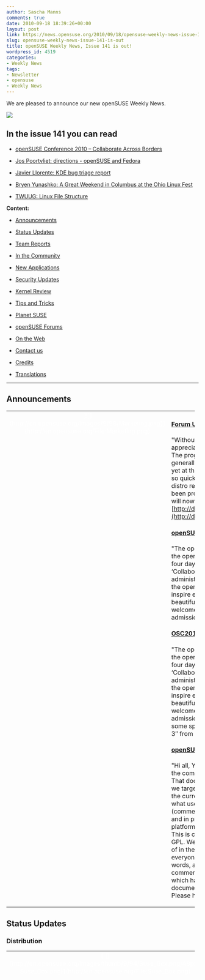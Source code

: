 ```yaml
---
author: Sascha Manns
comments: true
date: 2010-09-18 18:39:26+00:00
layout: post
link: https://news.opensuse.org/2010/09/18/opensuse-weekly-news-issue-141-is-out/
slug: opensuse-weekly-news-issue-141-is-out
title: openSUSE Weekly News, Issue 141 is out!
wordpress_id: 4519
categories:
- Weekly News
tags:
- Newsletter
- opensuse
- Weekly News
---
```


We are pleased to announce our new openSUSE Weekly News.


<!-- more -->








[![](http://en.opensuse.org/images/6/6d/Opensuse_weekly_news_banner.png)](http://en.opensuse.org/File:Opensuse_weekly_news_banner.png)













## In the issue 141 you can read




  * [ openSUSE Conference 2010 – Collaborate Across Borders](http://news.opensuse.org/?p=4519#openSUSE_Conference_2010_.E2.80.93_Collaborate_Across_Borders)


  * [ Jos Poortvliet: directions - openSUSE and Fedora](http://news.opensuse.org/?p=4519#Jos_Poortvliet:_directions_-_openSUSE_and_Fedora)


  * [ Javier Llorente: KDE bug triage report](http://news.opensuse.org/?p=4519#Javier_Llorente:_KDE_bug_triage_report)


  * [ Bryen Yunashko: A Great Weekend in Columbus at the Ohio Linux Fest](http://news.opensuse.org/?p=4519#Bryen_Yunashko:_A_Great_Weekend_in_Columbus_at_the_Ohio_Linux_Fest)


  * [ TWUUG: Linux File Structure](http://news.opensuse.org/?p=4519#TWUUG:_Linux_File_Structure)















**Content:**




  * [ Announcements](http://news.opensuse.org/?p=4519#Announcements)


  * [ Status Updates](http://news.opensuse.org/?p=4519#Status_Updates)


  * [ Team Reports](http://news.opensuse.org/?p=4519#Team_Reports)


  * [ In the Community](http://news.opensuse.org/?p=4519#In_the_Community)


  * [ New Applications](http://news.opensuse.org/?p=4519#New.2FUpdated_Applications_.40_openSUSE)


  * [ Security Updates](http://news.opensuse.org/?p=4519#Security_Updates)


  * [ Kernel Review](http://news.opensuse.org/?p=4519#Kernel_Review)


  * [ Tips and Tricks](http://news.opensuse.org/?p=4519#Tips_and_Tricks)


  * [ Planet SUSE](http://news.opensuse.org/?p=4519#Planet_SUSE)


  * [ openSUSE Forums](http://news.opensuse.org/?p=4519#openSUSE_Forums)


  * [ On the Web](http://news.opensuse.org/?p=4519#On_the_Web)


  * [ Contact us](http://news.opensuse.org/?p=4519#Feedback_.2F_Communicate_.2F_Get_Involved)


  * [ Credits](http://news.opensuse.org/?p=4519#Credits)


  * [ Translations](http://news.opensuse.org/?p=4519#Translations)







  



  






  






  






  






  






  






  






  






  






  






  






  






  






  






  






  






  






  






  






  






* * *


  






## Announcements








<table style="width: 98%;" class="zeroBorder" >
<tbody >
<tr >

<td style="color: rgb(255, 255, 255); text-align: center; vertical-align: top; width: 36px;" >[![](http://en.opensuse.org/images/9/98/Marketing.png)](http://en.opensuse.org/File:Marketing.png)
</td>

<td style="margin: 0pt 1em 0pt 0pt;" >


####  [Forum Users Benefit from openSUSE KDE Repository](http://news.opensuse.org/2010/09/12/forum-users-benefit-from-opensuse-kde-repository/)


"Without question, users who frequent the openSUSE forums are very appreciative of all the work being done by ALL the various development teams. The progressive nature of KDE4 continues to spark a great deal of interest generally, though especially do users want options to try the latest and greatest, yet at the same time maintain a level of stability. With KDE development moving so quickly between distribution releases, users don’t want to be stuck with the distro release version of KDE. The much requested 4.5.* stable repo has now been provided for openSUSE 11.3 users. Those currently using the Factory repo will now be able to switch to:  [http://download.opensuse.org/repositories/KDE:/Release:/45/openSUSE_11.3/](http://download.opensuse.org/repositories/KDE:/Release:/45/openSUSE_11.3/)"  


####  [openSUSE Conference 2010 – Collaborate Across Borders](http://news.opensuse.org/2010/09/13/collaborate-across-borders/)


"The openSUSE Conference brings together users, contributors and friends of the openSUSE project from 20th to 23rd October in Nuremberg, Germany. Over four days, more than seventy talks and workshops explore the theme of ‘Collaboration Across Borders‘ in Free and Open Source software communities, administration and development. The conference is the yearly get-together of the openSUSE project to give its people a chance to meet face to face, talk to and inspire each other. It takes place in the Berufsförderungswerk Nuremberg in the beautiful surroundings of the Franconian metropole. Everybody interested is welcome to join and enjoy the program which starts each day at 9am, the admission is free."  


####  [OSC2010 Sneak Peaks – Vincent Untz: Explaining GNOME 3](http://news.opensuse.org/2010/09/15/osc2010-sneak-peaks-vincent-untz-explaining-gnome-3/)


"The openSUSE Conference brings together users, contributors and friends of the openSUSE project from 20th to 23rd October in Nuremberg, Germany. Over four days, more than seventy talks and workshops explore the theme of ‘Collaboration Across Borders‘ in Free and Open Source software communities, administration and development. The conference is the yearly get-together of the openSUSE project to give its people a chance to meet face to face, talk to and inspire each other. It takes place in the Berufsförderungswerk Nuremberg in the beautiful surroundings of the Franconian metropole. Everybody interested is welcome to join and enjoy the program which starts each day at 9am, the admission is free. The openSUSE Conference 2010 Sneak Peaks will introduce some speakers and talks to you.]  Today we feature the talk “Explaining GNOME 3″ from Vincent Untz."  


####  [openSUSE: Finding The Target](http://news.opensuse.org/2010/09/16/opensuse_finding_target/)


"Hi all, Your strategy team has been working hard, as promised, to incorporate the comments you have all given over the last few months into a new document. That document aims to describe where openSUSE stands right now, what users we target, what we are doing. Who we are has been covered pretty decently in the current community statement and now we would like to present you with what users we target.  While you can all give us your input in the usual way (commenting down here, replying on the openSUSE mailinglists, on the forums and in private mail or IM), we have decided to make use of another commenting platform which is much more suited for a discussion like the one we are having. This is called co-ment, a pretty awesome commenting tool under the GNU Affero GPL. We would like to ask you to give your input on the document there instead of in the other channels so the discussion will be more structured and easier for everyone to follow. Select some text you want to comment on (a word, a few words, a sentence) and choose the little yellow + sign on the top-left to add your comment. If you click a colored section of the text, you can see the comments which have been made on it and add your own. Easy peasy!  You can find the document here. And for reference here the openSUSE Strategy portal on the wiki. Please have fun!" 
</td>
</tr>
</tbody>
</table>





  









## Status Updates








### Distribution





<table style="width: 98%;" class="zeroBorder" >
<tbody >
<tr >

<td style="color: rgb(255, 255, 255); text-align: center; vertical-align: top; width: 36px;" >[![](http://en.opensuse.org/images/thumb/9/94/Suse_Box.png/48px-Suse_Box.png)](http://en.opensuse.org/File:Suse_Box.png)
</td>

<td style="margin: 0pt 1em 0pt 0pt;" >  




####  [Nelson Marques: merc retro adds fuse](http://nmarques.digitalwhores.net/2010/09/12/merc-retro-adds-fuse/)


"‘merc retro’ is a small project I started on SUSE Studio and aims to deploy a minimalist install of openSUSE 11.3 with GNOME and some applications. ‘merc retro’ is intended to run from a self bootable USB stick and comes packing some handpicked applications:..."  


####  [Jos Poortvliet: directions - openSUSE and Fedora](http://nowwhatthe.blogspot.com/2010/09/directions-opensuse-and-fedora.html)


"Interestingly enough, in parallel to our discussion about where we're going, Fedora is also discussing strategy. One particularly good blog post by Máirín Duffy about target users of Fedora offers some interesting insights.  **Situation** On Fedora, there are basically four repositories:  * Stable - end user product  * Testing - stabilisation tree  * Rawhide - development tree (our factory)  * Kopers - personal repositories (bit like our Build Service home projects)  As you might know, Fedora Stable does currently receive quite some package updates over it's lifecycle - catering to users who want the latest software. The downside of this is that it sacrifices stability - you can't have your cake and eat it too. And for some users - even that isn't enough. They want the latest Banshee when it is released right away - not wait for it to mature in Testing. So they have to enable Rawhide repositories - often bringing in far more unstable software than just Banshee or whatever they're after. And that software is build against a whole different stack - Rawhide has moved beyond stable of course, adding things like a newer glib or other base libraries and building against a newer GCC. All this creates a significant risk for instability."  


####  Bugzilla




**Important links:**




  * [Detailed Bugzilla Report](https://bugzilla.novell.com/report.cgi?x_axis_field=bug_severity&y_axis_field=product&z_axis_field=&query_format=report-table&short_desc_type=allwordssubstr&short_desc=&long_desc_type=fulltext&long_desc=&classification=openSUSE&bug_file_loc_type=allwordssubstr&bug_file_loc=&status_whiteboard_type=allwordssubstr&status_whiteboard=&keywords_type=anywords&keywords=&bug_status=UNCONFIRMED&bug_status=NEW&bug_status=ASSIGNED&bug_status=NEEDINFO&bug_status=REOPENED&emailassigned_to1=1&emailtype1=substring&email1=&emailassigned_to2=1&emailreporter2=1&emailqa_contact2=1&emailcc2=1&emailtype2=substring&email2=&bugidtype=include&bug_id=&votes=&chfieldfrom=&chfieldto=Now&chfieldvalue=&format=table&action=wrap&field0-0-0=noop&type0-0-0=noop&value0-0-0=)


  * [Submitting Bug Reports](http://en.opensuse.org/openSUSE:Submitting_bug_reports)


  * [Bug Reporting FAQ](http://en.opensuse.org/openSUSE:Bug_reporting_FAQ)


</td>
</tr>
</tbody>
</table>





  







## Team Reports





### Build Service Team





<table style="width: 98%;" class="zeroBorder" >
<tbody >
<tr >

<td style="color: rgb(255, 255, 255); text-align: center; vertical-align: top; width: 36px;" >[![](http://en.opensuse.org/images/9/98/OWN-oxygen-Build-Service.png)](http://en.opensuse.org/File:OWN-oxygen-Build-Service.png)
</td>

<td style="margin: 0pt 1em 0pt 0pt;" >


####  [Andreas Jaeger: Build Service Cheat Sheet](http://lizards.opensuse.org/2010/09/13/build-service-cheat-sheet/)


"Last week I had some discussions with colleagues about the build service and Berthold and Darix suggested to create some kind of reference card for the build service.  So, I’ve sat down, learned how others do sheat cheets, e.g. via XML or in OpenOffice.org and then decided to go the easy route with columns using an OpenOffice.org text document.  The first version is now available for download. It describes building packages for Factory, reviewing of package submissions, maintenance, package editing, miscellaneous commands and osc installation. The file is supposed to be printed on two sides of a paper – and then cut the paper to A5."  


####  Build Service Statistics




Statistics can be found at [http://build.opensuse.org](http://build.opensuse.org/)



</td>
</tr>
</tbody>
</table>





  







### KDE Team





<table style="width: 98%;" class="zeroBorder" >
<tbody >
<tr >

<td style="color: rgb(255, 255, 255); text-align: center; vertical-align: top; width: 36px;" >[![](http://en.opensuse.org/images/thumb/7/73/Kde-logo.jpg/48px-Kde-logo.jpg)](http://en.opensuse.org/File:Kde-logo.jpg)
</td>

<td style="margin: 0pt 1em 0pt 0pt;" >  




####  [Javier Llorente: KDE bug triage report](http://lizards.opensuse.org/2010/09/12/kde-bug-triage-report/)


"Last month there was a KDE bug triage (sorry for the late report) and we squashed 60 bugs :-D  Thanks to all the people who contributed in making the KDE experience a bit better, especially Stephen Dunn and Christian Trippe. ;-)  Remember, this hasn’t finished here. Going through the bug reports always helps!" 
</td>
</tr>
</tbody>
</table>





  







### Mono Team





<table style="width: 98%;" class="zeroBorder" >
<tbody >
<tr >

<td style="color: rgb(255, 255, 255); text-align: center; vertical-align: top; width: 36px;" >[![](http://en.opensuse.org/images/thumb/8/87/Mono_project_logo.png/48px-Mono_project_logo.png)](http://en.opensuse.org/File:Mono_project_logo.png)
</td>

<td style="margin: 0pt 1em 0pt 0pt;" >  




####  [Andrés G. Aragoneses: Fines and NGOs](http://knocte.blogspot.com/2008/04/fines-and-ngos.html)


"My flatmates and I are moving to another place. Actually, it's a place that is very close to the previous one, so we will still live in the center of Madrid. Basically the place is a bit better, with less traffic noise, and we now have a big terrace to enjoy the summer better!  However, the move is turning a bit irritating because it has coincided with the Q1 timeline of our project and I'm becoming crazy trying to give my best with both things. This move was planned even before I joined Novell; if I had joined before, maybe I would have preferred to stay in the previous place because now it's very likely that I move to Cambridge (MA) on October of this year." 
</td>
</tr>
</tbody>
</table>





  







### openFATE Team





<table style="width: 98%;" class="zeroBorder" >
<tbody >
<tr >

<td style="color: rgb(255, 255, 255); text-align: center; vertical-align: top; width: 36px;" >[![](http://en.opensuse.org/images/thumb/c/c2/Logo-fate.png/48px-Logo-fate.png)](http://en.opensuse.org/File:Logo-fate.png)
</td>

<td style="margin: 0pt 1em 0pt 0pt;" >  




####  [#310515: Filesystem compatybility layer](https://features.opensuse.org/310515)


"Many closed source software are designed to working with only one operating system. Main problem to creating closed source application to Unix is filesystem hierarchy difference. (...)"  


####  [#310516: YaST2 DNSSEC](https://features.opensuse.org/310516)


"With the root zone now being signed, DNSSEC is finally seeing adoption. It would be really nice for YaST to be able to generate a signed zone."  


####  [#310517: DKIM and DomainKeys support](https://features.opensuse.org/310517)


"DKIM is now widely adopted by all major E-Mail providers and is considered a key check in anit-spam systems. While many people and organizations deploy one of the big integrated mail solutions or use a hosted solution, some just want good, old, plain SMTP. We should help these people, to get highest level of security directly with their operating system of choice."  


####  [#310518: Make openSUSE 11.4 12.0](https://features.opensuse.org/310518)


"Since going from SUSE 9 to 10, going to the next major version happened after xx.3. openSUSE 11.4 will come after 11.3, so it should follow this pattern. If this became permanent, then with the release cycle one could always predict what release and when."  


####  [#310530: 4 Options for better SUSE install and backup flexibility](https://features.opensuse.org/310530)


"I would like to see the same installation flexibility for SUSE as is available for Ubuntu and Fedora.  SUSE uses a wonderfully polished installer, however, the following features are either missing or I am not informed on how to use the following, which I think would be a great addition to SUSE distro and suse studio for the average or even small business user. (...)"  


####  [#310532: Using the torrent protocol in package manager](https://features.opensuse.org/310532)


"I believe talk about the benefits of the torrent protocol is not necessary.  Integrating the torrent in yast (or directly in libzypp), will also reduce the bandwidth consumption of servers, improving the speed of many users.It would be possible to use all of the servers contained in metalink and add them as seed. (...)"  


####  [#310560: Server Download Option for 11.4+](https://features.opensuse.org/310560)


"I am sure this may have been proposed before, but just in case I think it is a good move if the SUSE project would consider the following...  #Proposal Break 11.4+ distributions into the following downloadable images from the opensuse.org site..."  


####  [#310563: Dashboard Install GUI](https://features.opensuse.org/310563)


"Create a dashboard install on the DVD at the installation screen to help new users better understand the install options available to them. By this I mean where the selections come up to install Gnome, KDE, etc. that a dashboard listing replace it showing the Gnome, KDE, LXDE, XCFE, JeOS, Server, and Server/Server GUI as separate icons rather than a drop down list to select. Additionally, as the user scrolls across the icon it would give them a a summary description of the type of system it will install and possibly a screenshot or two to see if they will like it visually. Then as the install proceeds the user can customize the package selection later as is currently part of the system."  


####  Statistics




[Feature](https://features.opensuse.org/) statistics for [openSUSE 11.4](https://features.opensuse.org/statistic/product/22236)




[More information on openFATE](http://en.opensuse.org/openSUSE:Openfate)



</td>
</tr>
</tbody>
</table>





  







### Translation Team





<table style="width: 98%;" class="zeroBorder" >
<tbody >
<tr >

<td style="color: rgb(255, 255, 255); text-align: center; vertical-align: top; width: 36px;" >[![](http://en.opensuse.org/images/thumb/9/95/Icon-localize.png/48px-Icon-localize.png)](http://en.opensuse.org/File:Icon-localize.png)
</td>

<td style="margin: 0pt 1em 0pt 0pt;" >  




####  Localization




  * Daily updated translation statistics are available on the [openSUSE Localization Portal](http://i18n.opensuse.org/). 


  * [Trunk Top-List](http://i18n.opensuse.org/stats/trunk/toplist.php) – [Localization Guide](http://en.opensuse.org/OpenSUSE_Localization_Guide)


</td>
</tr>
</tbody>
</table>





  









## In the Community 








<table style="width: 98%;" class="zeroBorder" >
<tbody >
<tr >

<td style="color: rgb(255, 255, 255); text-align: center; vertical-align: top; width: 36px;" >[![](http://en.opensuse.org/images/3/31/Icon-project.png)](http://en.opensuse.org/File:Icon-project.png)
</td>

<td style="margin: 0pt 1em 0pt 0pt;" >  




####  [Bryen Yunashko: A Great Weekend in Columbus at the Ohio Linux Fest](http://feedproxy.google.com/%7Er/Bryen/%7E3/S6MLBhvOYCE/)


"The weekend has come and gone and I’ve had a great weekend at the Ohio Linux Fest in Columbus, Ohio. A bit busy and intense at times as I was wearing my two hats… both representing openSUSE and representing GNOME-A11y.  So, I got there on Friday morning and checked out the only two sessions I could make time to see for the whole weekend. Unfortunately, ASL interpreters I had arranged for to assist me over the weekend had backed out so I was very lost communication-wise for the most part during the weekend. But I persevered….  I checked out the sessions led by Mel Chua (Red Hat’s Community Education Engineer) and Robyn Bergeron (Fedora Marketing lead). I had befriended both of them just a couple of months earlier at the Community Leadership Summit. Even though I wasn’t going to have an interpreter present, I went to see both sessions because I’m always supportive of those whom I know and go to their sessions as a show of support whenever I can."  


###  Events & Meetings




Past: 




  * [**September 08, 2010: openSUSE Board Meeting**](http://news.opensuse.org/2010/03/24/opensuse-board-meeting/)


  * [**September 14, 2010: openSUSE GNOME IRC Meeting**](http://news.opensuse.org/2010/09/08/opensuse-gnome-irc-meeting-2/)


  * [**September 15, 2010: German Wiki Team Meeting**](http://news.opensuse.org/2010/05/30/german-wiki-team-meeting-2/)


  * [**September 16, 2010: ﻿openSUSE KDE Team meeting**](http://news.opensuse.org/2010/05/13/%ef%bb%bfopensuse-kde-team-meeting/)



Upcoming: 




  * [** September 21, 2010: openSUSE Marketing Team Meeting**](http://news.opensuse.org/2010/07/26/opensuse-marketing-team-meeting-7/)


  * [** September 22, 2010: openSUSE Board Meeting**](http://news.opensuse.org/2010/03/24/opensuse-board-meeting/)


  * [** September 29, 2010: German Wiki Team Meeting**](http://news.opensuse.org/2010/05/30/german-wiki-team-meeting-2/)


  * [** September 30, 2010: ﻿openSUSE KDE Team meeting**](http://news.opensuse.org/2010/05/13/%ef%bb%bfopensuse-kde-team-meeting/)


  * You can find more informations on other events at: 


    * [openSUSE News/Events](http://news.opensuse.org/category/events/) – [Local events](http://en.opensuse.org/openSUSE:Ambassadors_events)




###  openSUSE for your ears




  * The openSUSE Weekly News are available as Livestream or Podcast in the German Language. You can hear it or download it on [http://blog.radiotux.de/podcast](http://blog.radiotux.de/podcast). 




###  From Ambassadors





####  [Carlos Ribeiro: The openSUSE ambassadors were present at VOLDAY](http://softwarelivre.org/usesuse/blog/the-opensuse-ambassadors-were-present-at-volday)


"The first VOLDAY helded in São Paulo is over ...  But ... For sure I can say that was another success for Brazilians Linux communities, sponsors, and everyone involved, had an excellent level of talks and the presence of ambassadors openSUSE was secured by two presentations and distribution of some openSUSE dual-layer DVDs, which surprised everyone because one side has the facility for 32-bit machines and 64-bit in other side. (...)"  


####  [Bruno Friedmann: frOsCamp day I](http://lizards.opensuse.org/2010/09/17/froscamp-day-i/)


"So our little team found it’s way to Zürich yesterday.  Every body is here this morning.  More content will be coming, but I offer you an exclusive look & preview right now !"  


###  openSUSE in $COUNTRY


"Details"  


###  Communication




  * [The Mailinglists](http://lists.opensuse.org/)


  * [The openSUSE Forums](http://forums.opensuse.org/)] 




###  Contributors




  * [The User Directory](http://users.opensuse.org/)


</td>
</tr>
</tbody>
</table>





  









## New/Updated Applications @ openSUSE








<table style="width: 98%;" class="zeroBorder" >
<tbody >
<tr >

<td style="color: rgb(255, 255, 255); text-align: center; vertical-align: top; width: 36px;" >[![](http://en.opensuse.org/images/1/10/OWN-oxygen-New-Updated-Applications.png)](http://en.opensuse.org/File:OWN-oxygen-New-Updated-Applications.png)
</td>

<td style="margin: 0pt 1em 0pt 0pt;" >


####  [Packman: guake 0.4.2-1](http://packman.links2linux.org/package/guake)


"Guake is a top-down terminal for Gnome (in the style of Yakuake for KDE, Tilda or the terminal used in Quake)."  


####  [Packman: pyalsaaudio 0.6-1](http://packman.links2linux.org/package/pyalsaaudio)


"This package contains wrappers for accessing the ALSA API from Python. It is currently fairly complete for PCM devices and Mixer access. MIDI sequencer support is low on our priority list, but volunteers are welcome. "  


####  [Awesome Music Player That Rocks: Jajuk](http://tuxarena.blogspot.com/2010/09/awesome-music-player-that-rocks-jajuk.html)


"Jajuk is a free, cross-platform music player available for Linux, Windows and Mac OS X, written in Java. I never used Jajuk before, so I tested it for the first time today, an I'm really impressed. Let me explain.  **Introduction** The version I'm going to talk about is 1.9 RC2, which is the version currently included in Ubuntu 10.10 Beta. Jajuk is written in Java and it uses the mplayer engine for playing audio files, and comes with a full set of features, most of them reviewed here."  The Package jajuk is [available](http://packman.links2linux.de/package/jajuk) in the Packman Repository.  


####  [Packman: kmediafactory 0.8.0-2](http://packman.links2linux.org/package/kmediafactory)


"KMediafactory is easy to use template based dvd authoring tool. You can quickly create DVD menus for home videos and TV recordings in three simple steps."  


####  [Packman: cclive 0.6.3-1](http://packman.links2linux.org/package/cclive)


"cclive is a command line video extraction utility similar to clive but focuses on low requirements. Its features are few and essential.  cclive is intended for users who prefer lightweight and "snappy" programs. It was written in C and depends on libcurl. cclive sports much of the same features but some compromises were made along the way to keep the prerequisites low."  


####  [Packman: eMount 0.10.3](http://packman.links2linux.org/package/eMount)


"EMount is a free system administrator tool for Linux that can mount, encrypt and manage disk image files and physical disk drives. It relies on cryptsetup, which implements the LUKS disk encryption specification."  


####  [OMG!SUSE! team: F-Spot 0.8: Attention grabbing headline!](http://feedproxy.google.com/%7Er/omgsuse/%7E3/W8ad0UYeLJY/f-spot-08-attention-grabbing-headline)


"Oh yeah, I bet that headline really grabbed your attention didn't it! Let's face it, to the untrained eye F-Spot announcing a new stable release series might not seem exciting but I can assure it kind-of sort-of is.  In the three or four months since the last stable version, 0.6.2, was released the F-Spot team has been churning through releases throughout the summer fixing bugs left and right, refactoring code and adding the occasional snazzy feature." F-Spot is available in the GNOME:Apps Repository."  


####  [OBS openSUSE:11.3:Update/seamonkey r2 commited](http://hermes.opensuse.org/messages/5175754)


"Updated to Version 2.0.8"  


####  [OBS openSUSE:11.3:Update/MozillaFirefox r2 commited](http://hermes.opensuse.org/messages/5151796)


"Updated to Version 3.6.10"  


####  [OBS openSUSE:11.3:Update/mozilla-xulrunner192 r2 commited](http://hermes.opensuse.org/messages/5151795)


"Updated to 1.9.2.10" 


  * You can find other interesting Packages at: 


  * [Packman](http://packman.links2linux.de/rdf/packman_en.rdf) – [OBS](https://hermes.opensuse.org/feeds/53368.rdf)


</td>
</tr>
</tbody>
</table>





  









## Security Updates








<table style="width: 98%;" class="zeroBorder" >
<tbody >
<tr >

<td style="color: rgb(255, 255, 255); text-align: center; vertical-align: top; width: 36px;" >[![](http://en.opensuse.org/images/6/68/Logo-SecurityUpdates.png)](http://en.opensuse.org/File:Logo-SecurityUpdates.png)
</td>

<td style="margin: 0pt 1em 0pt 0pt;" >


To view the security announcements in full, or to receive them as soon as they're released, refer to the [openSUSE Security Announce](http://lists.opensuse.org/opensuse-security-announce/) mailing list.  

  







####  [SUSE Security Announcement: Linux kernel (SUSE-SA:2010:041)](http://lists.opensuse.org/opensuse-security-announce/2010-09/msg00005.html)




  * Package: kernel 


  * Announcement ID: SUSE-SA:2010:041 


  * Date: Fri, 17 Sep 2010 14:00:00 +0000 


  * Affected Products: openSUSE 11.3 


  * Vulnerability Type: local privilege escalation 


  * CVSS v2 Base Score: 7.2 (AV:L/AC:L/Au:N/C:C/I:C/A:C) 


  * SUSE Default Package: yes 




####  [SUSE Security Announcement: Linux kernel (SUSE-SA:2010:040)](http://lists.opensuse.org/opensuse-security-announce/2010-09/msg00004.html)




  * Package: kernel 


  * Announcement ID: SUSE-SA:2010:040 


  * Date: Mon, 13 Sep 2010 15:00:00 +0000 


  * Affected Products: SUSE Linux Enterprise High Availability 


  * Extension 11 SP1 


  * SUSE Linux Enterprise Desktop 11 SP1 


  * SUSE Linux Enterprise Server 11 SP1 


  * Vulnerability Type: remote denial of service 



  





</td>
</tr>
</tbody>
</table>





  









## Tips and Tricks








<table style="width: 98%;" class="zeroBorder" >
<tbody >
<tr >

<td style="color: rgb(255, 255, 255); text-align: center; vertical-align: top; width: 36px;" >[![](http://en.opensuse.org/images/9/98/OWN-oxygen-Tips-and-Tricks.png)](http://en.opensuse.org/File:OWN-oxygen-Tips-and-Tricks.png)
</td>

<td style="margin: 0pt 1em 0pt 0pt;" >  




###  For Desktop Users





####  [Scott Photographics: How to make Photographs Vintage in GIMP](http://www.scottphotographics.com/how-to-make-photographs-vintage-in-gimp/)


"Vintage style is sometimes desired to achieve a certain mood and aesthetic for a photograph. In this Gimp tutorial I’ll show you how to make your photographs Vintage in a few short easy steps. (...)" 


  







###  For Commandline/Script Newbies





####  [TWUUG: Linux File Structure](http://www.twuug.org/mediawiki/index.php/Linux_File_Structure)


"There are many differences between Linux and a MS-Windows system, but the most noticeable and beneficial is the file system. In Linux we do not use drive letters to symbolize different partitions or drives. Under Linux, there is one main directory the / or root directory. You can relate this to the C: drive under MS-Windows. Each directory can be a directory or a mounted partition.  The main directory is called the root directory, and it's denoted with a single slash (/). This concept may seem strange, but it actually makes life easy for you when you want to add more space. As an example, lets say you are running out of space in your home directory, in Linux you can hook a new hard drive up to your computer, copy the files from your home directory to it and mount it as your /home directory. This functionality allows a lot less modification and trouble when expanding your system." 


  







###  For Developers and Programmers





####  [HowtoForge/Falko Timme: Installing PHP5 Debugger On OpenSUSE 11.3](http://www.howtoforge.com/installing-php5-debugger-on-opensuse-11.3)


"This tutorial shows how to install php5 debugger (xdebug) on OpenSUSE 11.3.  I suppose you have installed Apache2 and PHP5 packages through zypper or yast. If not, please run: 


zypper install php5 apache2 apache2-mod_php5


The reason I use xdebug is, as far as I know now, xdebug supports php 5.3 or above. (...)"  


####  [Benjamin Weber: Java Abuse: Inline instanceof](http://benjiweber.co.uk/blog/2010/09/16/java-abuse-inline-instanceof/)


"One annoyance in Java is having to do instanceof checks on multiple lines. e.g.  if (object instanceof Foo) { Foo foo = (Foo)object; foo.foo(); }  While this is often a sign of a design failure, there are times when instanceof checks are required often due to framework constraints etc. The above is quite ugly and involves using 3 lines instead of 1 for a single method call. If foo() is a void method we can’t even use the ternary ? : operator to make it more concise."  


####  [Ladislav Slezak: Debugging Ruby on Rails Application](http://lslezak.blogspot.com/2009/05/degugging-ruby-on-rails-application.html)


"How to debug a Ruby on Rails application?  I needed to debug a Ruby on Rails application which I just have started to develop. I put some logging commands to the code but it's not as good as using a full debugger for inspecting internal data at runtime.  **What's needed?** For debugging a Rails application ruby-debug gem is needed. It can be installed by command sudo gem install ruby-debug in Linux or as a package from an installation repository."  


####  [Ladislav Slezak: Renaming a Rake task](http://lslezak.blogspot.com/2009/06/renaming-rake-task.html)


"Rake has a class for creating packaging task which builds a compressed package from the sources. It's called Rake::PackageTask and it's quite easy to use it, see the documentation.  Unfortunately the name of the created task is package and it's hardcoded so it cannot be changed.  Yast uses make and the standard targets are package and package-local." 


  







###  For System Administrators





####  [Pascal Bleser: My dot Xdefaults](http://dev-loki.blogspot.com/2010/09/my-dot-xdefaults.html)


"~/.Xdefaults is the configuration file for all X applications and while most nowadays provide configuration interfaces, some can only be configured there. rxvt-unicode is one of them, but it's probably the fastest X terminal emulator available today, both in terms of startup and render times. It is also exceptionally good at rendering unicode.  The default colors in terminals are quite.. well, let's say "flashy" and not necessarily sweet on the eye, to say the least. Some months ago, I ran over an Xdefaults configuration for rxvt-unicode that changes those colors to a nice-on-the-eye, consistent set of darker colors, which fit exceptionally well in a terminal with a black background. Unfortunately, I don't have the URL any more, and all credits go to the original author."  


####  [Jigish Gohil: On-Access virus scanning on openSUSE 11.3](http://lizards.opensuse.org/2010/09/14/on-access-virus-scanning-on-opensuse-11-3/)


"One of the most useful deployment scenario for Linux in enterprise or educational environment is a fileserver with on access virus scanning, to serve Windows PCs on the network of course. Long ago there used to be samba-vscan that worked very nicely, it went missing in openSUSE 11.2 so dazuko kernel module worked in its place. On 11.3 dazuko is no longer available, enter dazukofs.  DazukoFS is a stack-able filesystem for virus scanning, here is how it works:  Install clamav, clamav-db and dazukofs, dazukofs-kmp-yourkernelflavor via 1-click."  


####  [HowtoForge/Falko Timme: How To Set Up WebDAV With Apache2 On OpenSUSE 11.3](http://www.howtoforge.com/how-to-set-up-webdav-with-apache2-on-opensuse-11.3)


"This guide explains how to set up WebDAV with Apache2 on an OpenSUSE 11.3 server. WebDAV stands for Web-based Distributed Authoring and Versioning and is a set of extensions to the HTTP protocol that allow users to directly edit files on the Apache server so that they do not need to be downloaded/uploaded via FTP. Of course, WebDAV can also be used to upload and download files. (...)"  


####  [Jared Ottley: Alfresco: Default Quota Policy](http://feeds.ottleys.net/%7Er/jaredottley/%7E3/XNvJqbv3GxM/alfresco-default-quota-policy)


"For this post I want to share another policy from recent request from a customer. The project was to help them develop a way to have usage quotas set to a default value when a new user/person was added to Alfresco. (There is an important distinction between the two.) A few months ago I had a discussion about possible ways to implement this kind of functionality with a co-worker and had a few ideas brewing as we started the engagement."  


####  [Thomas Schmidt: Developing Google Android Apps on openSUSE](http://digitalflow.de/index.php?seite=blog&postid=36)


"Creating an Android application is quite easy, you basically need 3 things:  * The Google Android SDK Tools (a complete set of development and debugging tools)  * Eclipse with the Android Development Tools (ADT) Plugin  * A good idea for your new app :-)" 
</td>
</tr>
</tbody>
</table>





  









## Planet SUSE








<table style="width: 98%;" class="zeroBorder" >
<tbody >
<tr >

<td style="color: rgb(255, 255, 255); text-align: center; vertical-align: top; width: 36px;" >[![](http://en.opensuse.org/images/thumb/f/fe/Logo-PlanetSUSE.png/48px-Logo-PlanetSUSE.png)](http://en.opensuse.org/File:Logo-PlanetSUSE.png)
</td>

<td style="margin: 0pt 1em 0pt 0pt;" >  




####  [Andres Silva: Menu Spectrum: Understanding Start Menus Across Different Platforms](http://anditosan.blogspot.com/2010/09/menu-spectrum-understanding-start-menus.html)


"Here is the long awaited review of some of the developments on the launch menu sector. Please take notice that because of the great variety of menus out there, I will make mistakes in their names. They could be called "start menu," "launcher," etc. So please, bear with me through this post. Hopefully putting these menus side by side will help us make sense of what we use in order to launch applications on our operating systems.  It is important to understand these menus and the changes they have suffered over time. probably you will find valuable information that will aid us in making a better launcher application for openSUSE."  


####  [Pascal Bleser: Packman for SLE 11 SP1](http://dev-loki.blogspot.com/2010/09/at-packman-and-with-support-of-dinar.html)


"At Packman, and with the support of Dinar "k0da" Valeev, who provided us with an additional build host for our Build Service instance, we now provide a selected set of "essential" multimedia/codec packages for SUSE Linux Enterprise 11 (SP1)."  


####  [OMG!SUSE! team: OMG! SUSE! entrevista Jos Poortvliet!](http://feedproxy.google.com/%7Er/omgsuse/%7E3/GWaOuFjp-Ew/omg-suse-entrevista-jos-poortvliet)


"openSUSE Ambassador and all around nice guy, Carlos Ribeiro, translated our "September Geeko Gist" into Brazilian-Portuguese over on softwarelivre.org.  While I don't speak the language, Carlos has done a great job helping out with the openSUSE Marketing team as well as the openSUSE Ambassadors program in Brazil, so I'm sure the translation is nearly perfect.  If you're fluent, you should check out his translation: OMG! SUSE! entrevista Jos Poortvliet!"  


####  [OMG!SUSE! team: Browsing Comfortably on KDE](http://feedproxy.google.com/%7Er/omgsuse/%7E3/eoM8mdmsIzU/browsing-comfortably-kde)


"Being a KDE user, I can get annoyed by the fact that a lot of popular apps out there using GTK+ somehow never seem to look right in KDE! Two of the most notable offenders are the popular web browsers (as you all told us last week): Opera and Google Chrome. Let's make them look nice and polished on our already beautiful KDE desktop:"  


####  [Thomas Thym: Strategy is mighty!](http://ungethym.blogspot.com/2010/09/strategy-is-mighty.html)


"Following the openSUSE strategy discussion I read some reasonable questions and comments like: Why do we invest time into that useless strategy discussion? What is the benefit of a strategy? Strategy is only for companies!  This is a follow up to my friend Jos' post about strategy.  **I love strategy!** (Strategy was one of my major subjects at university and a research focus of the chair I worked and taught over four years.) So I might be biased. Nevertheless I want to convince you share some of my thoughts."  


####  [Michal Marek: Another openSUSE kernel git repo](http://lizards.opensuse.org/2010/09/14/another-opensuse-kernel-git-repo/)


"The mirror of the openSUSE kernel-source repository has been around for several months already, now there is something new: A repository that is actually usable :-) . The current kernel-source repository is a series of patches managed in git, which has some upsides, like the ability to easily cherry-pick a patch and port it to a different branch or send it upstream. But it is quite painful if you want to work with the code itself and not with patch files. A task as simple as determining if drivers/…/foo.c in openSUSE-11.3 has or does not have a certain change requires checking out the branch and running the sequence-patch script to be able to look at the file. If you need to know when was the file changed, you have to run ‘quilt patches <file>’ to find out what patches touched the file and then ask git about the history of these patches. Neither convenient nor efficient. That’s why we have a second repository, that contains the mainline tree with all the suse patches applied. It’s located at [http://gitorious.org/opensuse/kernel](http://gitorious.org/opensuse/kernel), the clone url is git://gitorious.org/opensuse/kernel.git."  


####  [Duncan Mac-Vicar: The future of KDE instant messaging is happening now](http://duncan.mac-vicar.com/blog/archives/771#utm_source=feed&utm_medium=feed&utm_campaign=feed)


"Almost nine years passed since the first lines of Kopete code started to take form, in a remote country in the south part of the globe.  Still today, looking at an old Kopete screenshot has a special meaning for me. I had so much fun. I learned hundred of tricks and certainly it shaped me as a developer. Working with brilliant hackers across the world brought this multicultural curiosity. Both things combined resulted in myself living in a different country, married to a woman from yet another one, and having friend parties where almost everyone was from a different place, and working in a company involved in this great hobby.  However the world was different by then. At that point the discussion was whether you ICQed or you sent viruses via MSN. And the most difficult challenge was to get file transfer done right. Nothing of that matters anymore."  


####  [Luc Verhaegen: The linux desktop is dead!](http://libv.livejournal.com/22502.html)


"Or so it will be, soon, if these guys get their way.  Apparently, and this has been the hot new idea for the last year or two; for Xserver 1.10 people want to get rid of one of the greatest things that XFree86 brought us, and one of the better changes that happened after the X.org fork: modular graphics drivers.  While the current proposal is simply to undo the modularization work of the mid-naughties (thanks jezza!), it immediately sparked the imagination of others to go even further (to which Alanc answered rather strikingly). But merging drivers back is in itself already a very damaging move." 
</td>
</tr>
</tbody>
</table>





  









## openSUSE Forums








<table style="width: 98%;" class="zeroBorder" >
<tbody >
<tr >

<td style="color: rgb(255, 255, 255); text-align: center; vertical-align: top; width: 36px;" >[![](http://en.opensuse.org/images/e/ed/OWN-oxygen-openSUSE-Forums.png)](http://en.opensuse.org/File:OWN-oxygen-openSUSE-Forums.png)
</td>

<td style="margin: 0pt 1em 0pt 0pt;" >


####  [KDE4.5.* Repo Becomes available](http://forums.opensuse.org/english/news/tech-news/446152-kde-4-5-stable-repo-now-available.html)


"This is much awaited and desired by forum users. It's announcement should bring resounding praise and shouting from the rooftops."  


####  [Problem Booting after Kernel Update](http://forums.opensuse.org/english/get-help-here/install-boot-login/446005-problems-booting-after-update-opensuse-11-3-a.html)


"Get a fix on some of the problems being experienced after the latest Kernel Update. Not a pretty sight and for some, getting it fixed is no walk in the park."  


####  [Mounting Partitions](http://forums.opensuse.org/english/get-help-here/install-boot-login/446029-making-native-partition-extension.html)


"I used poetic licence on the title because the OP was somewhat confused. There is some useful info in this thread."  


####  [GMplayer not Playing Smoothly](http://forums.opensuse.org/english/get-help-here/multimedia/445722-gmplayer-doesnt-play-smoothly-11-3-a.html)


"User experience differing playback results from different media players. If we can just encourage them to follow the media guide." 
</td>
</tr>
</tbody>
</table>





  









## On the Web








<table style="width: 98%;" class="zeroBorder" >
<tbody >
<tr >

<td style="color: rgb(255, 255, 255); text-align: center; vertical-align: top; width: 36px;" >[![](http://en.opensuse.org/images/d/d6/OWN-oxygen-On-the-Web.png)](http://en.opensuse.org/File:OWN-oxygen-On-the-Web.png)
</td>

<td style="margin: 0pt 1em 0pt 0pt;" >  




###  Announcements





####  [Adobe Flash Player "Square"](http://labs.adobe.com/technologies/flashplayer10/)


"Adobe® Flash® Player "Square" is a preview release that enables native 64-bit support on Linux, Mac OS, and Windows operating systems, as well as enhanced support for Microsoft Internet Explorer 9 beta.  We have made this preview available so that users can test existing content and new platforms for compatibility and stability. Because this is a preview version of Flash Player, we don’t expect it to be as stable as a final release version of Flash Player. Use caution when installing Flash Player "Square" on production machines. (...)" 


  







###  Call for participation





####  [Miguel de Icaza: Unix Stack Exchange: Call for Help](http://tirania.org/blog/archive/2010/Sep-14.html)


"Thanks to everyone that helped us get the Unix StackExchange group up and running.  The site went into preview in record time, and then we went into Beta.  My call for help: I am currently at 1,211 points, on 6th place answering questions on the site.  So what I need you guys is to go and ask some interesting questions about Unix, Linux, Gnome in there, and I get to answer them with some awesome background.  If you ever had a pressing Unix question, now is the time to ask it on the site, and help me get those points up." 


  







###  Reports





####  [linuxjournal/Susan Linton: Scary New Horror Adventure Available for Linux](http://www.linuxjournal.com/content/scary-new-horror-adventure-available-linux?utm_source=feedburner&utm_medium=feed&utm_campaign=Feed%3A+LinuxJournal-BreakingNews+%28Linux+Journal+-+Breaking+News%29)


"The folks who brought the three-part Penumbra series to the Linux community now bring us another even more terrifying adventure. Amnesia: The Dark Descent follows Daniel as he confronts a sinister dark shadow in his quest to hunt and kill evil Alexander in order to save his own mind and life. Danger hides in every corner. Risk life and limb at every turn, your very sanity in peril with every step into the dark descent."  


####  [Linux.com/Joe Brockmeier: Five Features to Look Forward to in Firefox 4.0](http://www.linux.com/learn/tutorials/361828-five-features-to-look-forward-to-in-firefox-40)


"Firefox 4.0 is still a bit away from final release, but the time to think about switching is now. The Mozilla Project is releasing Firefox 4.0 beta 6 this week, and the current builds are really good. Why switch? I’ll give you five excellent reasons to jump on the 4.0 train today.  One of the great things about open source development is that you don’t have to wait for the final product to ship to get your hands on it. Case in point, I’ve been running development builds of the Firefox 4.0 series off and on for weeks. You can too, if you don’t mind some rapid changes and possible instability."  


####  [Phoronix/Michael Larabel: A First Look At The 2010 Linux Graphics Survey Results](http://www.phoronix.com/scan.php?page=article&item=lgs_2010_xds&num=1)


"Earlier this month we started once again our annual Linux Graphics Survey in which we poll our readers about their choices and opinions concerning graphics cards, display drivers, and other graphics / X.Org related features of the Linux desktop. While this survey is still going on through the end of September -- so you [still have time to participate](http://www.phoronix.com/vr.php?view=15238) -- here are the results from the first 6,300 people to submit their responses. We are publishing the results so far since there is the X Developers' Summit this week in Toulouse and some of these findings may prove to be useful during those discussions. (...)" 


  







###  Reviews and Essays





####  [Network World/Joe Brockmeier: Who's buying Novell? Place your bets](http://www.networkworld.com/community/blog/whos-buying-novell-place-your-bets)


"Rumor has it that Novell has tentatively reached a sale agreement that would split the business in two, and sell the Linux half to "a strategic buyer." Assuming the deal goes through, who's the unnamed suitor, and what does it mean for the SUSE Linux business and the openSUSE Project? (...)"  


####  [opensource.com/Chris Grams: Are you building a community or a club?](http://opensource.com/business/10/9/are-you-building-a-community-or-a-club)


"I've never been much for clubs. When I was young, I made a lousy cub scout. I wasn't a real "joiner" in high school or college either (just enough to get by) and I still don't get actively involved in many professional associations today.  But I'm a sucker for a noble mission. I find myself getting drawn into all sorts of things these days. Good causes, interesting projects, even big ideas like the reinvention of management all share my extra attention, brainpower, and resources. (...)"  


####  [hostreview/Josh Evin: Why Security Matters to us All](http://www.hostreview.com/blog/100913-why-security-matters-to-us-all)


"Most people take the Internet for granted. When it comes to the Internet as we know it – Social Networks, Media Sites, Email, File Repositories, etc. – usability is as far as our concern extends. If it works, that is all we care about. But the truth of the matter is that understanding the complexity of the Internet also helps you to understand why security is so overwhelmingly important, yet often overlooked."  


####  [LinuxMagazine/Joe Brockmeier: A quick look at OpenIndiana](http://www.linux-mag.com/id/7861/)


"OpenSolaris is dead, but OpenIndiana lives on. Just a few weeks after Oracle made it clear that OpenSolaris was dead as a doornail, the Illumos and OpenIndiana folks have a distribution ready for the OpenSolaris community that’s been left in a lurch by Oracle.  The code dropped on Tuesday, so I haven’t had a lot of time to muck with OpenIndiana yet. I spent a few hours with the live CD and installed it into VMware." 


  







###  Warning!





####  [US-CERT Current Activity - Adobe Releases Security Advisory for Flash Player](http://www.us-cert.gov/current/index.html#adobe_releases_security_advisory_for4)


"Adobe has released a security advisory to alert users of a vulnerability affecting Adobe Flash Player. This vulnerability affects Flash Player 10.1.82.76 and earlier versions for Windows, Macintosh, Linux, Solaris, and Adobe Flash Player 10.1.92.10 for Android.  Exploitation of this vulnerability may allow an attacker to execute arbitrary code or cause a denial-of-service condition." 


  







###  LOL





####  [Alexander Naumov: Free BEER for free people](http://lizards.opensuse.org/2010/09/17/free-beer-for-free-people/)


"When we call beer “free,” we mean that it respects the users’ essential freedoms: the freedom to drink it, to study and change it, and to return empties with or without some changes. This is a matter of freedom, not price, so think of “free speech,” but in this case also “free beer” too.  Why man have to choose a free beer? Because it’s open and free to use. Everybody can give some feedback on the freebeer’s twitter page." 
</td>
</tr>
</tbody>
</table>





  









## Feedback / Communicate / Get Involved








<table style="width: 98%;" class="zeroBorder" >
<tbody >
<tr >

<td style="color: rgb(255, 255, 255); text-align: center; vertical-align: top; width: 36px;" >[![](http://en.opensuse.org/images/a/ae/OWN-oxygen-FCG.png)](http://en.opensuse.org/openSUSE:Weekly_news_team)
</td>

<td style="margin: 0pt 1em 0pt 0pt;" >Do you have comments on any of the things mentioned in this article? Then head right over to the [comment section](http://news.opensuse.org/?p=4519) and let us know!  

Or if you would like to be part of the [openSUSE:Weekly news team](http://en.opensuse.org/openSUSE:Weekly_news_team) then check out our team page and join!  

Or Communicate with or get help from the wider openSUSE community -- via IRC, forums, or mailing lists -- see [Communicate](http://en.opensuse.org/openSUSE:Communication_channels). 


  

[![](http://en.opensuse.org/images/thumb/6/6d/Rss_32.png/24px-Rss_32.png)](http://en.opensuse.org/File:Rss_32.png) You can subscribe to the openSUSE Weekly News RSS feed at [http://news.opensuse.org/category/weekly-news/feed/](http://news.opensuse.org/category/weekly-news/feed/)



</td>
</tr>
</tbody>
</table>





  









## Credits








<table style="width: 98%;" class="zeroBorder" >
<tbody >
<tr >

<td style="color: rgb(255, 255, 255); text-align: center; vertical-align: top; width: 36px;" >[![](http://en.opensuse.org/images/1/17/OWN-oxygen-Credits.png)](http://en.opensuse.org/File:OWN-oxygen-Credits.png)
</td>

<td style="margin: 0pt 1em 0pt 0pt;" >


  * [saigkill](http://en.opensuse.org/User:Saigkill) [Talk](http://en.opensuse.org/User_talk:Saigkill) - [Contributions](http://en.opensuse.org/Special:Contributions/saigkill) Sascha Manns (Editor in Chief) 


  * [STS301](http://en.opensuse.org/index.php?title=User:STS301&action=edit&redlink=1) [Talk](http://en.opensuse.org/index.php?title=User_talk:STS301&action=edit&redlink=1) - [Contributions](http://en.opensuse.org/Special:Contributions/STS301) Sebastian Schöbinger (Tips/Tricks) 


  * [HeliosReds](http://en.opensuse.org/User:HeliosReds) [Talk](http://en.opensuse.org/index.php?title=User_talk:HeliosReds&action=edit&redlink=1) - [Contributions](http://en.opensuse.org/Special:Contributions/HeliosReds) Satoru Matsumoto (Editorial Office) 


  * [Caf4926](http://en.opensuse.org/User:Caf4926) [Talk](http://en.opensuse.org/index.php?title=User_talk:Caf4926&action=edit&redlink=1) - [Contributions](http://en.opensuse.org/Special:Contributions/Caf4926) Carl Fletcher (Main-Newsletter, Forums Sec.) 


  * [Okuro](http://en.opensuse.org/User:Okuro) [Talk](http://en.opensuse.org/index.php?title=User_talk:Okuro&action=edit&redlink=1) - [Contributions](http://en.opensuse.org/Special:Contributions/Okuro) Thomas Hofstätter (Events & Meetings) 


  * add translators 


</td>
</tr>
</tbody>
</table>





  









## Translations








<table style="width: 98%;" class="zeroBorder" >
<tbody >
<tr >

<td style="color: rgb(255, 255, 255); text-align: center; vertical-align: top; width: 36px;" >[![](http://en.opensuse.org/images/thumb/b/b5/OWN-Icon-locale.png/48px-OWN-Icon-locale.png)](http://en.opensuse.org/File:OWN-Icon-locale.png)
</td>

<td style="margin: 0pt 1em 0pt 0pt;" >  




openSUSE Weekly News is translated into many languages.Issue #141 of the openSUSE Weekly News is available in: 




  * [English](http://en.opensuse.org/Archive:Weekly_news_141)



Delayed / to be translated: 




  * [Magyar](http://hu.opensuse.org/OpenSUSE_Heti_H%C3%ADrmond%C3%B3/141)


  * [Español](http://es.opensuse.org/OpenSUSE_Noticias_Semanales/141)


  * [繁體中文](http://zh_tw.opensuse.org/OpenSUSE_Weekly_News/141)


  * [日本語](http://ja.opensuse.org/OpenSUSE_Weekly_News/141)


  * [Русский](http://ru.opensuse.org/%D0%95%D0%B6%D0%B5%D0%BD%D0%B5%D0%B4%D0%B5%D0%BB%D1%8C%D0%BD%D1%8B%D0%B5_%D0%BD%D0%BE%D0%B2%D0%BE%D1%81%D1%82%D0%B8_openSUSE/141)


  * [Indonesia](http://en.opensuse.org/OpenSUSE_Weekly_News/141/indonesian)


  * [简体中文](http://en.opensuse.org/OpenSUSE_Weekly_News/141/chinese)


  * [Deutsch](http://de.opensuse.org/OpenSUSE-Wochenschau/141)


  * [Français](http://fr.opensuse.org/Lettre_d%27information_openSUSE/141)


  * [Polski](http://pl.opensuse.org/Tygodnik_openSUSE/141)


  * [Português](http://pt.opensuse.org/Not%C3%ADcias_da_semana_no_openSUSE/141)


  * [Italiano](http://it.opensuse.org/OpenSUSE_Newsletter_Settimanale/141)


  * [Svenska](http://en.opensuse.org/OpenSUSE_Weekly_News/141/swedish)


  * [Ìesky](http://cs.opensuse.org/OpenSUSE_t%C3%BDden%C3%ADk/141)


</td>
</tr>
</tbody>
</table>





Retrieved from "[http://en.opensuse.org/Archive:Weekly_news_141](http://en.opensuse.org/Archive:Weekly_news_141)"


  

